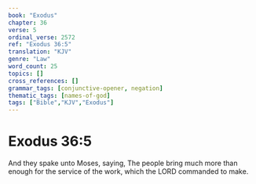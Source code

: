 ```yaml
---
book: "Exodus"
chapter: 36
verse: 5
ordinal_verse: 2572
ref: "Exodus 36:5"
translation: "KJV"
genre: "Law"
word_count: 25
topics: []
cross_references: []
grammar_tags: [conjunctive-opener, negation]
thematic_tags: [names-of-god]
tags: ["Bible","KJV","Exodus"]
---
```


# Exodus 36:5

And they spake unto Moses, saying, The people bring much more than enough for the service of the work, which the LORD commanded to make.
